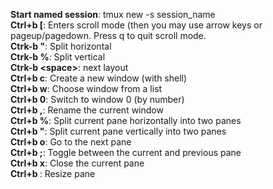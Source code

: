 **Start named session**: tmux new -s session_name  
**Ctrl+b \[**: Enters scroll mode (then you may use arrow keys or pageup/pagedown. Press q to quit scroll mode.  
**Ctrk-b "**: Split horizontal  
**Ctrk-b %**: Split vertical  
**Ctrk-b <space\>**: next layout  
**Ctrl+b c**: Create a new window (with shell)  
**Ctrl+b w**: Choose window from a list  
**Ctrl+b 0**: Switch to window 0 (by number)  
**Ctrl+b ,**: Rename the current window  
**Ctrl+b %**: Split current pane horizontally into two panes   
**Ctrl+b "**: Split current pane vertically into two panes  
**Ctrl+b o**: Go to the next pane  
**Ctrl+b ;**: Toggle between the current and previous pane  
**Ctrl+b x**: Close the current pane  
**Ctrl+b <Arrow keys>**: Resize pane
